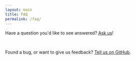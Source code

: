 ```yaml
---
layout: main
title: FAQ
permalink: /faq/
---
```


<i class="fa fa-twitter" style="font-size:80px"></i>
Have a question you'd like to see answered? <a href="https://twitter.com/aceplugin">Ask us</a>!

<br/>

<i class="fa fa-github" style="font-size:80px"></i>
Found a bug, or want to give us feedback? <a href="https://github.com/microsoft/ace/issues">Tell us on GitHub</a>.

